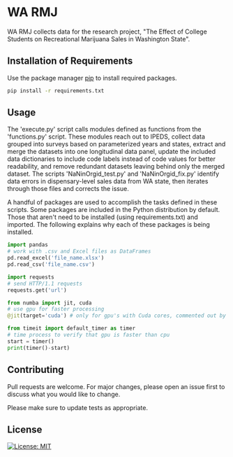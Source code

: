 # WA RMJ

WA RMJ collects data for the research project, "The Effect of College Students on Recreational Marijuana Sales in Washington State".

## Installation of Requirements

Use the package manager [pip](https://pip.pypa.io/en/stable/) to install required packages.

```bash
pip install -r requirements.txt
```

## Usage

The 'execute.py' script calls modules defined as functions from the 'functions.py' script. These modules reach out to IPEDS, collect data grouped into surveys based on parameterized years and states, extract and merge the datasets into one longitudinal data panel, update the included data dictionaries to include code labels instead of code values for better readability, and remove redundant datasets leaving behind only the merged dataset. The scripts 'NaNinOrgid_test.py' and 'NaNinOrgid_fix.py' identify data errors in dispensary-level sales data from WA state, then iterates through those files and corrects the issue.

A handful of packages are used to accomplish the tasks defined in these scripts. Some packages are included in the Python distribution by default. Those that aren't need to be installed (using requirements.txt) and imported. The following explains why each of these packages is being installed.

```python
import pandas
# work with .csv and Excel files as DataFrames
pd.read_excel('file_name.xlsx')
pd.read_csv('file_name.csv')

import requests
# send HTTP/1.1 requests
requests.get('url')

from numba import jit, cuda
# use gpu for faster processing
@jit(target='cuda') # only for gpu's with Cuda cores, commented out by default

from timeit import default_timer as timer
# time process to verify that gpu is faster than cpu
start = timer()
print(timer()-start)
```

## Contributing
Pull requests are welcome. For major changes, please open an issue first to discuss what you would like to change.

Please make sure to update tests as appropriate.

## License
[![License: MIT](https://img.shields.io/badge/License-MIT-yellow.svg)](https://opensource.org/licenses/MIT)
